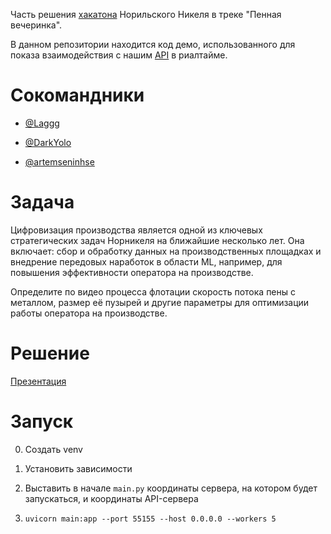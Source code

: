 Часть решения [хакатона](https://nnhackathon.ru/) Норильского Никеля в треке "Пенная вечеринка".

В данном репозитории находится код демо, использованного для показа взаимодействия с нашим [API](https://github.com/inozemtsev/froth_api) в риалтайме.

# Сокомандники

* [@Laggg](https://github.com/Laggg)

* [@DarkYolo](https://github.com/DarkYolo)

* [@artemseninhse](https://github.com/artemseninhse)



# Задача

Цифровизация производства является одной из ключевых стратегических задач Норникеля на ближайшие несколько лет. Она включает: сбор и обработку данных на производственных площадках и внедрение передовых наработок в области ML, например, для повышения эффективности оператора на производстве.

Определите по видео процесса флотации скорость потока пены с металлом, размер её пузырей и другие параметры для оптимизации работы оператора на производстве.


# Решение

[Презентация](nornickel_hackathon_presentation.pdf)


# Запуск

0) Создать venv

1) Установить зависимости

2) Выставить в начале `main.py` координаты сервера, на котором будет запускаться, и координаты API-сервера

3) `uvicorn main:app --port 55155 --host 0.0.0.0 --workers 5`
